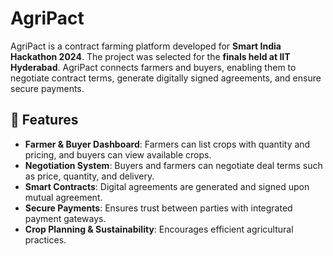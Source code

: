 # AgriPact

AgriPact is a contract farming platform developed for **Smart India Hackathon 2024**. The project was selected for the **finals held at IIT Hyderabad**. AgriPact connects farmers and buyers, enabling them to negotiate contract terms, generate digitally signed agreements, and ensure secure payments.

## 🚀 Features
- **Farmer & Buyer Dashboard**: Farmers can list crops with quantity and pricing, and buyers can view available crops.
- **Negotiation System**: Buyers and farmers can negotiate deal terms such as price, quantity, and delivery.
- **Smart Contracts**: Digital agreements are generated and signed upon mutual agreement.
- **Secure Payments**: Ensures trust between parties with integrated payment gateways.
- **Crop Planning & Sustainability**: Encourages efficient agricultural practices.

